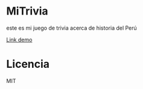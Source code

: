 # MiTrivia
este es mi juego de trivia  acerca de historia del Perú

[Link demo](https://replit.com/@ElmerINGA/Trivia)

# Licencia
MIT

